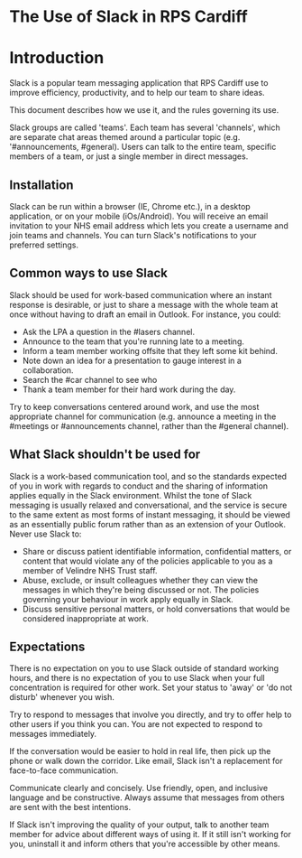 # The Use of Slack in RPS Cardiff

# Introduction
Slack is a popular team messaging application that RPS Cardiff use to improve efficiency, productivity, and to help our team to share ideas. 

This document describes how we use it, and the rules governing its use.

Slack groups are called 'teams'. Each team has several 'channels', which are separate chat areas themed around a particular topic (e.g. '#announcements, #general). Users can talk to the entire team, specific members of a team, or just a single member in direct messages. 

## Installation

Slack can be run within a browser (IE, Chrome etc.), in a desktop application, or on your mobile (iOs/Android). You will receive an email invitation to your NHS email address which lets you create a username and join teams and channels. You can turn Slack's notifications to your preferred settings.

## Common ways to use Slack

Slack should be used for work-based communication where an instant response is desirable, or just to share a message with the whole team at once without having to draft an email in Outlook. For instance, you could:

- Ask the LPA a question in the #lasers channel.
- Announce to the team that you're running late to a meeting.
- Inform a team member working offsite that they left some kit behind.
- Note down an idea for a presentation to gauge interest in a collaboration.
- Search the #car channel to see who 
- Thank a team member for their hard work during the day.

Try to keep conversations centered around work, and use the most appropriate channel for communication (e.g. announce a meeting in the #meetings or #announcements channel, rather than the #general channel).

## What Slack shouldn't be used for

Slack is a work-based communication tool, and so the standards expected of you in work with regards to conduct and the sharing of information applies equally in the Slack environment. Whilst the tone of Slack messaging is usually relaxed and conversational, and the service is secure to the same extent as most forms of instant messaging, it should be viewed as an essentially public forum rather than as an extension of your Outlook. Never use Slack to:

- Share or discuss patient identifiable information, confidential matters, or content that would violate any of the policies applicable to you as a member of Velindre NHS Trust staff.
- Abuse, exclude, or insult colleagues whether they can view the messages in which they're being discussed or not. The policies governing your behaviour in work apply equally in Slack.
- Discuss sensitive personal matters, or hold conversations that would be considered inappropriate at work.

## Expectations

There is no expectation on you to use Slack outside of standard working hours, and there is no expectation of you to use Slack when your full concentration is required for other work. Set your status to 'away' or 'do not disturb' whenever you wish.

Try to respond to messages that involve you directly, and try to offer help to other users if you think you can. You are not expected to respond to messages immediately.

If the conversation would be easier to hold in real life, then pick up the phone or walk down the corridor. Like email, Slack isn't a replacement for face-to-face communication.

Communicate clearly and concisely. Use friendly, open, and inclusive language and be constructive. Always assume that messages from others are sent with the best intentions.

If Slack isn't improving the quality of your output, talk to another team member for advice about different ways of using it. If it still isn't working for you, uninstall it and inform others that you're accessible by other means.










